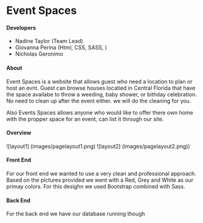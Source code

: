 # Event Spaces

#### Developers
* Nadine Taylor (Team Lead)
* Giovanna Perina (Html, CSS, SASS, )
* Nicholas Geronimo

#### About 
Event Spaces is a website that allows guest who need a location to plan or host an evnt. Guest can browse houses locatied in Central Florida that have the space availabe to throw a weeding, baby shower, or bithday celebration. No need to clean up after the event either. we will do the cleaning for you. 

Also Events Spaces allows anyone who would like to offer there own home with the propper space for an event, can list it through our site.

#### Overview

![layout1] (images/pagelayout1.png)
![layout2] (images/pagelayout2.png))

#### Front End 
For our front end we wanted to use a very clean and professional approach. Based on the pictures provided we went with a Red, Grey and White as our primay colors. For this desighn we used Bootstrap combined with Sass. 

#### Back End 
For the back end we have our database running though 




